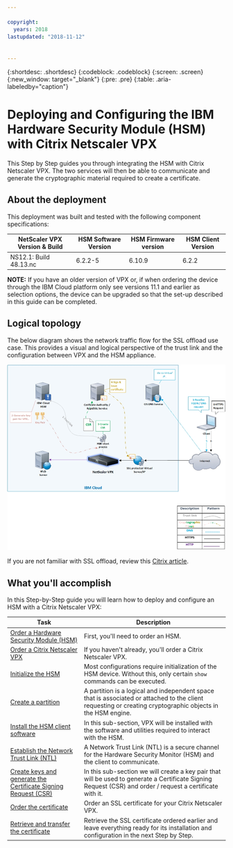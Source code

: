 ```yaml
---

copyright:
  years: 2018
lastupdated: "2018-11-12"


---
```


{:shortdesc: .shortdesc}
{:codeblock: .codeblock}
{:screen: .screen}
{:new_window: target="_blank"}
{:pre: .pre}
{:table: .aria-labeledby="caption"}

# Deploying and Configuring the IBM Hardware Security Module (HSM) with Citrix Netscaler VPX
This Step by Step guides you through integrating the HSM with Citrix Netscaler VPX. The two services will then be able to communicate and generate the cryptographic material required to create a certificate.

## About the deployment
This deployment was built and tested with the following component specifications:

| NetScaler VPX Version & Build	| HSM Software Version | HSM Firmware version | HSM Client Version |
| ------------- | ------------- | ------------- | ------------- |
| NS12.1: Build 48.13.nc | 6.2.2-5 | 6.10.9 | 6.2.2 |

**NOTE:** If you have an older version of VPX or, if when ordering the device through the IBM Cloud platform only see versions 11.1 and earlier as selection options, the device can be upgraded so that the set-up described in this guide can be completed. 

## Logical topology
The below diagram shows the network traffic flow for the SSL offload use case. This provides a visual and logical perspective of the trust link and the configuration between VPX and the HSM appliance. 

<img src="images/network-flows-logical-topology.jpg" alt="drawing" style="width: 700px;"/>

If you are not familiar with SSL offload, review this [Citrix article](https://docs.citrix.com/en-us/netscaler/12-1/ssl.html).

## What you'll accomplish

In this Step-by-Step guide you will learn how to deploy and configure an HSM with a Citrix Netscaler VPX:

Task  | Description
------------- | -------------
[Order a Hardware Security Module (HSM)](hsm-order-hsm.html) | First, you'll need to order an HSM.
[Order a Citrix Netscaler VPX](hsm-order-vpx.html) | If you haven't already, you'll order a Citrix Netscaler VPX.
[Initialize the HSM](hsm-initialize-hsm.html) | Most configurations require initialization of the HSM device. Without this, only certain `show` commands can be executed. 
[Create a partition](hsm-create-partition.html) | A partition is a logical and independent space that is associated or attached to the client requesting or creating cryptographic objects in the HSM engine.
[Install the HSM client software](hsm-install-hsm.html) | In this sub-section, VPX will be installed with the software and utilities required to interact with the HSM. |
[Establish the Network Trust Link (NTL)](hsm-establish-ntl.html) | A Network Trust Link (NTL) is a secure channel for the Hardware Security Monitor (HSM) and the client to communicate. |
[Create keys and generate the Certificate Signing Request (CSR)](hsm-csr.html) | In this sub-section we will create a key pair that will be used to generate a Certificate Signing Request (CSR) and order / request a certificate with it. | 
[Order the certificate](hsm-order-certificate.html) | Order an SSL certificate for your Citrix Netscaler VPX.
[Retrieve and transfer the certificate](hsm-retrieve-certificate.html) | Retrieve the SSL certificate ordered earlier and leave everything ready for its installation and configuration in the next Step by Step. 